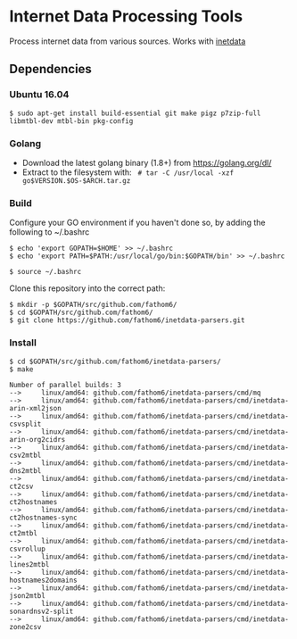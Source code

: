 # Internet Data Processing Tools

Process internet data from various sources. Works with [inetdata](https://github.com/fathom6/inetdata)

## Dependencies

### Ubuntu 16.04
```
$ sudo apt-get install build-essential git make pigz p7zip-full libmtbl-dev mtbl-bin pkg-config
```

### Golang
* Download the latest golang binary (1.8+) from https://golang.org/dl/
* Extract to the filesystem with:
``` # tar -C /usr/local -xzf go$VERSION.$OS-$ARCH.tar.gz```

### Build

Configure your GO environment if you haven't done so, by adding the following to ~/.bashrc

```
$ echo 'export GOPATH=$HOME' >> ~/.bashrc
$ echo 'export PATH=$PATH:/usr/local/go/bin:$GOPATH/bin' >> ~/.bashrc

$ source ~/.bashrc
```

Clone this repository into the correct path:
```
$ mkdir -p $GOPATH/src/github.com/fathom6/
$ cd $GOPATH/src/github.com/fathom6/
$ git clone https://github.com/fathom6/inetdata-parsers.git
```

### Install
```
$ cd $GOPATH/src/github.com/fathom6/inetdata-parsers/
$ make

Number of parallel builds: 3
-->     linux/amd64: github.com/fathom6/inetdata-parsers/cmd/mq
-->     linux/amd64: github.com/fathom6/inetdata-parsers/cmd/inetdata-arin-xml2json
-->     linux/amd64: github.com/fathom6/inetdata-parsers/cmd/inetdata-csvsplit
-->     linux/amd64: github.com/fathom6/inetdata-parsers/cmd/inetdata-arin-org2cidrs
-->     linux/amd64: github.com/fathom6/inetdata-parsers/cmd/inetdata-csv2mtbl
-->     linux/amd64: github.com/fathom6/inetdata-parsers/cmd/inetdata-dns2mtbl
-->     linux/amd64: github.com/fathom6/inetdata-parsers/cmd/inetdata-ct2csv
-->     linux/amd64: github.com/fathom6/inetdata-parsers/cmd/inetdata-ct2hostnames
-->     linux/amd64: github.com/fathom6/inetdata-parsers/cmd/inetdata-ct2hostnames-sync
-->     linux/amd64: github.com/fathom6/inetdata-parsers/cmd/inetdata-ct2mtbl
-->     linux/amd64: github.com/fathom6/inetdata-parsers/cmd/inetdata-csvrollup
-->     linux/amd64: github.com/fathom6/inetdata-parsers/cmd/inetdata-lines2mtbl
-->     linux/amd64: github.com/fathom6/inetdata-parsers/cmd/inetdata-hostnames2domains
-->     linux/amd64: github.com/fathom6/inetdata-parsers/cmd/inetdata-json2mtbl
-->     linux/amd64: github.com/fathom6/inetdata-parsers/cmd/inetdata-sonardnsv2-split
-->     linux/amd64: github.com/fathom6/inetdata-parsers/cmd/inetdata-zone2csv
```


